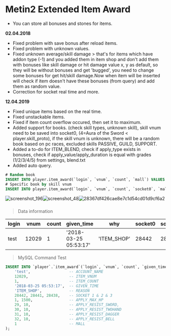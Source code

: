 # Metin2 Extended Item Award
- You can store all bonuses and stones for items.

**02.04.2018**
- Fixed problem with save bonus after reload <cache> items.
- Fixed problem with unknown values.
- Fixed unknown average/skill damage > that's for items which have addon type (-1) and you added them in item shop and don't add them with bonuses like skill damage or hit damage value x, y as default, so they will be without bonuses and get 'bugged', you need to change some bonuses for get hit/skill damage.Now when item will be inserted will check if item doesn't have these bonuses (from query) and add them as random value.
- Correction for socket real time and more.

**12.04.2019**
- Fixed unique items based on the real time.
- Fixed unstackable items.
- Fixed if item count overflow occured, then set it to maximum.
- Added support for books. (check skill types, unknown skill), skill vnum need to be saved into socket0, (4=Aura of the Sword < player.skill_proto), if the skill vnum is unknown, there will be a random book based on pc races, excluded skills PASSIVE, GUILD, SUPPORT.
- Added a to-do for ITEM_BLEND, check if apply_type exists in bonuses, check if apply_value/apply_duration is equal with grades (1/2/3/4/5) from settings, blend.txt
- Added auto query.
 
```sql
# Random book
INSERT INTO player.item_award(`login`, `vnum`, `count`, `mall`) VALUES ('account', 50300, 1, 1); 
# Specific book by skill vnum
INSERT INTO player.item_award(`login`, `vnum`, `count`, `socket0`, `mall`) VALUES ('account', 50300, 1, 4, 1);
```

![screenshot_196](https://user-images.githubusercontent.com/17238102/37860642-581cde84-2f32-11e8-9f1e-36cc2eef695d.png)![screenshot_48](https://user-images.githubusercontent.com/17238102/38222896-611fc684-36f0-11e8-8535-26bf5fcef867.png)![28367df426cae8e7c1d54cd01d9cf6a2](https://user-images.githubusercontent.com/17238102/38222908-7074939e-36f0-11e8-8d09-1027396185f9.gif)


###

> Data information

| login		| vnum		| count		| given_time			| why			| socket0	| socket1	| socket2	| attrtype0	| attrvalue0	| attrtype1	| attrvalue1	| attrtype2	| attrvalue2	| attrtype3	| attrvalue3	| attrtype4	| attrvalue4	| attrtype5	| attrvalue5	| attrtype6	| attrvalue6	| mall	|
| ---      	| ---		| ---       | ------------------	| ---       	| ---		| ---		| ---		| ---		| ---			| ---		| ---			| ---		| ---			| ---		| ---			| ---		| ---			| ---		| ---			| ---		| ---			| ---	|
| test		| 12029		| 1 		| '2018-03-25 05:53:17'	| 'ITEM_SHOP' 	| 28442 	| 28441 	| 28438 	| 1 		| 1500 			| 29		| 10 			| 30 		| 10 			| 31		| 10			| 32		| 10			| 0			| 0				| 0			| 0 			| 1 	|

> MySQL Command Test
```sql
INSERT INTO `player`.`item_award`(`login`, `vnum`, `count`, `given_time`, `why`, `socket0`, `socket1`, `socket2`, `attrtype0`, `attrvalue0`, `attrtype1`, `attrvalue1`, `attrtype2`, `attrvalue2`, `attrtype3`, `attrvalue3`, `attrtype4`, `attrvalue4`, `mall`) VALUES (
	'test',                 -- ACCOUNT_NAME
	12029,                  -- ITEM_VNUM
	1,                      -- ITEM_COUNT
	'2018-03-25 05:53:17',  -- GIVEN_TIME
	'ITEM_SHOP',            -- REASON
	28442, 28441, 28438,    -- SOCKET 1 & 2 & 3
	1, 1500,                -- APPLY_MAX_HP
	29, 10,                 -- APPLY_RESIST_SWORD,
	30, 10,                 -- APPLY_RESIST_TWOHAND
	31, 10,                 -- APPLY_RESIST_DAGGER
	32, 10,                 -- APPLY_RESIST_BELL
	1                       -- MALL
);
```
